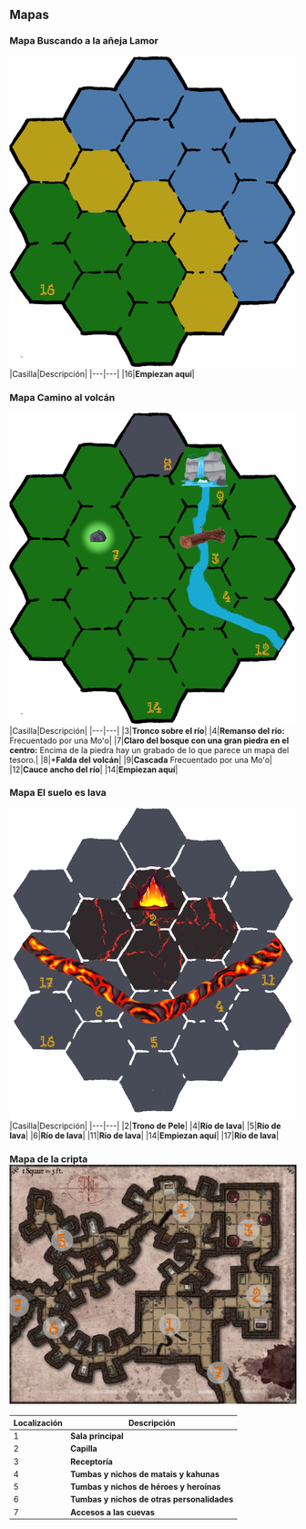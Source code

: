 

## Mapas

### Mapa Buscando a la añeja Lamor

![Mapa Buscando a la añeja Lamor](./images/mapas/mapa-busqueda-lamor.png "Mapa Buscando a la añeja Lamor")|Casilla|Descripción|
|---|---|
|16|**Empiezan aquí**|

### Mapa Camino al volcán

![Mapa Camino al volcán](./images/mapas/mapa-camino-volcan.png "Mapa Camino al volcán")|Casilla|Descripción|
|---|---|
|3|**Tronco sobre el río**|
|4|**Remanso del río:** Frecuentado por una Moʻo|
|7|**Claro del bosque con una gran piedra en el centro:** Encima de la piedra hay un grabado de lo que parece un mapa del tesoro.|
|8|***Falda del volcán**|
|9|**Cascada** Frecuentado por una Moʻo|
|12|**Cauce ancho del río**|
|14|**Empiezan aquí**|

### Mapa El suelo es lava

![Mapa El suelo es lava](./images/mapas/mapa-crater.png "Mapa El suelo es lava")|Casilla|Descripción|
|---|---|
|2|**Trono de Pele**|
|4|**Río de lava**|
|5|**Río de lava**|
|6|**Río de lava**|
|11|**Río de lava**|
|14|**Empiezan aquí**|
|17|**Río de lava**|

### Mapa de la cripta[![168 Ransacked Crypt by elventower.com](./images/mapas/168-Ransacked-Crypt-notitle-scaled.jpg "168 Ransacked Crypt by elventower.com")](https://www.elventower.com/creative-commons-collection-3/ "H168 Ransacked Crypt by elventower.com")

|Localización|Descripción|
|---|---|
|1|**Sala principal**|
|2|**Capilla**|
|3|**Receptoría**|
|4|**Tumbas y nichos de matais y kahunas**|
|5|**Tumbas y nichos de héroes y heroínas**|
|6|**Tumbas y nichos de otras personalidades**|
|7|**Accesos a las cuevas**|

